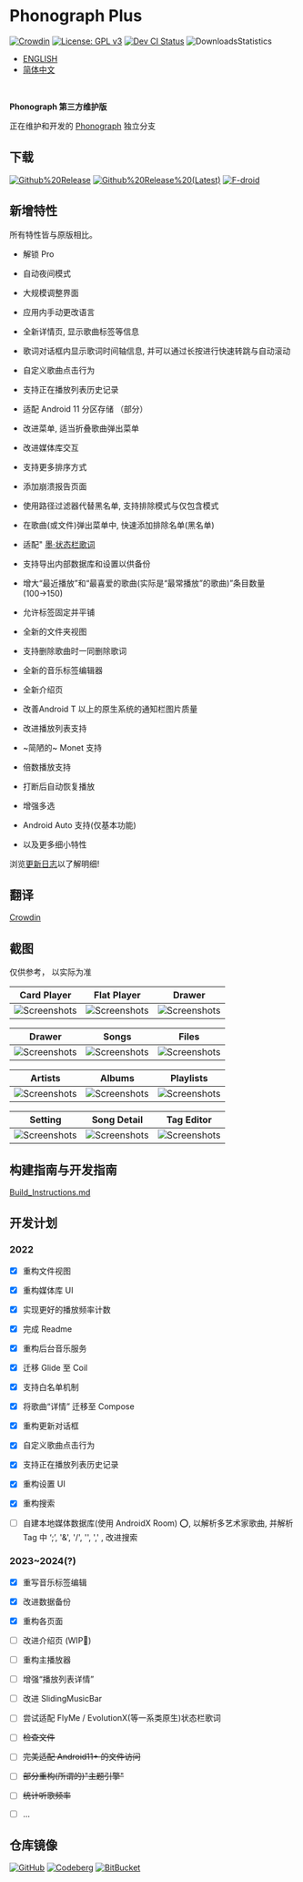 # Phonograph Plus

[![Crowdin](https://badges.crowdin.net/phonograph-plus/localized.svg)](https://crowdin.com/project/phonograph-plus)
[![License: GPL v3](https://img.shields.io/badge/License-GPL%20v3-blue.svg)](https://github.com/chr56/Phonograph_Plus/blob/release/LICENSE.txt)
[<img src="https://github.com/chr56/Phonograph_Plus/actions/workflows/dev.yml/badge.svg" alt="Dev CI Status">](https://github.com/chr56/Phonograph_Plus/actions/workflows/dev.yml)
![DownloadsStatistics](https://img.shields.io/github/downloads/chr56/Phonograph_Plus/total)

- [ENGLISH](./README.md)
- [简体中文](./README_ZH.md)

<br/>

**Phonograph 第三方维护版**

正在维护和开发的 [Phonograph](https://github.com/kabouzeid/Phonograph) 独立分支



## **下载**

[<img src="https://img.shields.io/github/v/release/chr56/phonograph_plus?label=Github%20Release" alt="Github%20Release">](https://github.com/chr56/Phonograph_Plus/releases/latest)
[<img src="https://img.shields.io/github/v/release/chr56/phonograph_plus?label=Github%20Release%20(Latest)&include_prereleases" alt="Github%20Release%20(Latest)">](https://github.com/chr56/Phonograph_Plus/releases/)
[<img src="https://img.shields.io/github/v/release/chr56/phonograph_plus?label=F-droid" alt="F-droid">](https://f-droid.org/packages/player.phonograph.plus/)


## **新增特性**

所有特性皆与原版相比。

- 解锁 Pro

- 自动夜间模式

- 大规模调整界面

- 应用内手动更改语言

- 全新详情页, 显示歌曲标签等信息

- 歌词对话框内显示歌词时间轴信息, 并可以通过长按进行快速转跳与自动滚动

- 自定义歌曲点击行为

- 支持正在播放列表历史记录

- 适配 Android 11 分区存储 （部分）

- 改进菜单, 适当折叠歌曲弹出菜单

- 改进媒体库交互

- 支持更多排序方式

- 添加崩溃报告页面

- 使用路径过滤器代替黑名单, 支持排除模式与仅包含模式

- 在歌曲(或文件)弹出菜单中, 快速添加排除名单(黑名单)

- 适配" [墨·状态栏歌词](https://github.com/Block-Network/StatusBarLyric)

- 支持导出内部数据库和设置以供备份

- 增大“最近播放”和“最喜爱的歌曲(实际是“最常播放”的歌曲)”条目数量(100→150)

- 允许标签固定并平铺

- 全新的文件夹视图

- 支持删除歌曲时一同删除歌词

- 全新的音乐标签编辑器

- 全新介绍页

- 改善Android T 以上的原生系统的通知栏图片质量

- 改进播放列表支持

- ~简陋的~ Monet 支持

- 倍数播放支持

- 打断后自动恢复播放

- 增强多选

- Android Auto 支持(仅基本功能)

- 以及更多细小特性

浏览[更新日志](https://phonographplus.github.io/changelogs/changeslogs/changelog-ZH-CN.html)以了解明细!

## **翻译**

[Crowdin](https://crowdin.com/project/phonograph-plus)

## **截图**

仅供参考， 以实际为准

|                                           Card Player                                           |                                           Flat Player                                           |                                           Drawer                                            |
|:-----------------------------------------------------------------------------------------------:|:-----------------------------------------------------------------------------------------------:|:-------------------------------------------------------------------------------------------:|
| ![Screenshots](fastlane/metadata/android/en-US/images/phoneScreenshots/CardPlayer.jpg?raw=true) | ![Screenshots](fastlane/metadata/android/en-US/images/phoneScreenshots/FlatPlayer.jpg?raw=true) | ![Screenshots](fastlane/metadata/android/en-US/images/phoneScreenshots/Drawer.jpg?raw=true) |

|                                           Drawer                                            |                                             Songs                                             |                                             Files                                             |
|:-------------------------------------------------------------------------------------------:|:---------------------------------------------------------------------------------------------:|:---------------------------------------------------------------------------------------------:|
| ![Screenshots](fastlane/metadata/android/en-US/images/phoneScreenshots/Drawer.jpg?raw=true) | ![Screenshots](fastlane/metadata/android/en-US/images/phoneScreenshots/SongPage.jpg?raw=true) | ![Screenshots](fastlane/metadata/android/en-US/images/phoneScreenshots/FilePage.jpg?raw=true) |

|                                             Artists                                             |                                             Albums                                             |                                             Playlists                                             |
|:-----------------------------------------------------------------------------------------------:|:----------------------------------------------------------------------------------------------:|:-------------------------------------------------------------------------------------------------:|
| ![Screenshots](fastlane/metadata/android/en-US/images/phoneScreenshots/ArtistPage.jpg?raw=true) | ![Screenshots](fastlane/metadata/android/en-US/images/phoneScreenshots/AlbumPage.jpg?raw=true) | ![Screenshots](fastlane/metadata/android/en-US/images/phoneScreenshots/PlaylistPage.jpg?raw=true) |

|                                           Setting                                            |                                           Song Detail                                           |                                           Tag Editor                                           |
|:--------------------------------------------------------------------------------------------:|:-----------------------------------------------------------------------------------------------:|:----------------------------------------------------------------------------------------------:|
| ![Screenshots](fastlane/metadata/android/en-US/images/phoneScreenshots/Setting.jpg?raw=true) | ![Screenshots](fastlane/metadata/android/en-US/images/phoneScreenshots/SongDetail.jpg?raw=true) | ![Screenshots](fastlane/metadata/android/en-US/images/phoneScreenshots/TagEditor.jpg?raw=true) |

## **构建指南与开发指南**

[Build_Instructions.md](docs/Build_Instructions.md)

## **开发计划**

### **2022**

- [x] 重构文件视图

- [x] 重构媒体库 UI

- [x] 实现更好的播放频率计数

- [x] 完成 Readme

- [x] 重构后台音乐服务

- [x] 迁移 Glide 至 Coil

- [x] 支持白名单机制

- [x] 将歌曲“详情” 迁移至 Compose

- [x] 重构更新对话框

- [x] 自定义歌曲点击行为

- [x] 支持正在播放列表历史记录

- [x] 重构设置 UI

- [x] 重构搜索

- [ ] 自建本地媒体数据库(使用 AndroidX Room) ⭕, 以解析多艺术家歌曲, 并解析 Tag 中 ‘;’, '&', '/', '\', ',' , 改进搜索

### **2023~2024(?)**

- [x] 重写音乐标签编辑

- [x] 改进数据备份

- [x] 重构各页面

- [ ] 改进介绍页 (WIP🚧)

- [ ] 重构主播放器

- [ ] 增强“播放列表详情”

- [ ] 改进 SlidingMusicBar

- [ ] 尝试适配 FlyMe / EvolutionX(等一系类原生)状态栏歌词

- [ ] <del>检查文件 </del>

- [ ] <del>完美适配 Android11+ 的文件访问 </del>

- [ ] <del>部分重构(所谓的)"主题引擎" </del>

- [ ] <del>统计听歌频率 </del>

- [ ] ...

## **仓库镜像**

[![GitHub](https://img.shields.io/badge/Git-Github-Blue)](https://github.com/chr56/Phonograph_Plus/)
[![Codeberg](https://img.shields.io/badge/Git-Codeberg-Blue)](https://codeberg.org/PhonographPlus/Phonograph_Plus)
[![BitBucket](https://img.shields.io/badge/Git-BitBucket-Blue)](https://bitbucket.org/phonograph-plus/phonograph_plus/)
